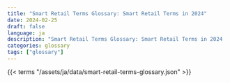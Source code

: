 ```yaml
---
title: "Smart Retail Terms Glossary: Smart Retail Terms in 2024"  
date: 2024-02-25
draft: false
language: ja
description: "Smart Retail Terms Glossary: Smart Retail Terms in 2024 | Smart Retail Terms Glossary"
categories: glossary
tags: ["glossary"]
---
```


{{< terms "/assets/ja/data/smart-retail-terms-glossary.json" >}}